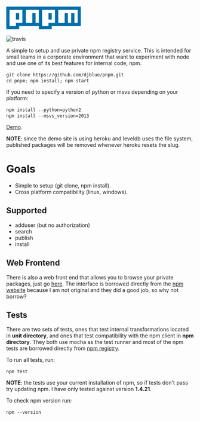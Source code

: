 ![logo](https://raw.githubusercontent.com/djblue/pnpm/master/public/pnpm.png)

![travis](https://travis-ci.org/djblue/pnpm.svg)

A simple to setup and use private npm registry service. This is intended
for small teams in a corporate environment that want to experiment with
node and use one of its best features for internal code, npm.

    git clone https://github.com/djblue/pnpm.git
    cd pnpm; npm install; npm start

If you need to specify a version of python or msvs depending on your platform:

    npm install --python=python2
    npm install --msvs_version=2013

[Demo](https://pnpm.herokuapp.com/).

__NOTE__: since the demo site is using heroku and leveldb uses the file system,
published packages will be removed whenever heroku resets the slug.

# Goals

- Simple to setup (git clone, npm install).
- Cross platform compatibility (linux, windows).

## Supported

- adduser (but no authorization)
- search
- publish
- install

## Web Frontend

There is also a web front end that allows you to browse your private
packages, just go [here](http://localhost:3000). The interface is borrowed
directly from the [npm website](https://www.npmjs.org/) because I am not
original and they did a good job, so why not borrow?

## Tests

There are two sets of tests, ones that test internal transformations
located in __unit directory__, and ones that test compatibility with the
npm client in __npm directory__. They both use mocha as the test runner
and most of the npm tests are borrowed directly from [npm
registry](https://github.com/npm/npm-registry-couchapp/tree/master/test).

To run all tests, run:

    npm test

__NOTE__: the tests use your current installation of npm, so if tests don't
pass try updating npm. I have only tested against version __1.4.21__.

To check npm version run:

    npm --version
